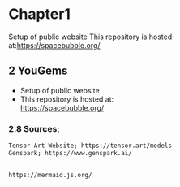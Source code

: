 # Chapter1
Setup of public website
 This repository is hosted at:https://spacebubble.org/


## 2 YouGems
- Setup of public website   
- This repository is hosted at:  
https://spacebubble.org/

### 2.8 Sources;
```html
Tensor Art Website; https://tensor.art/models  
Genspark; https://www.genspark.ai/


https://mermaid.js.org/

```